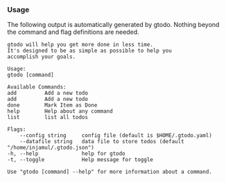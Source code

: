 ### Usage

The following output is automatically generated by gtodo. Nothing beyond the
command and flag definitions are needed.

    gtodo will help you get more done in less time.
    It's designed to be as simple as possible to help you
    accomplish your goals.

    Usage:
    gtodo [command]

    Available Commands:
    add         Add a new todo
    add         Add a new todo
    done        Mark Item as Done
    help        Help about any command
    list        list all todos

    Flags:
        --config string     config file (default is $HOME/.gtodo.yaml)
        --datafile string   data file to store todos (default "/home/injamul/.gtodo.json")
    -h, --help              help for gtodo
    -t, --toggle            Help message for toggle

    Use "gtodo [command] --help" for more information about a command.
